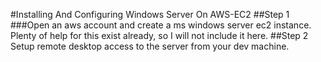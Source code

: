 #Installing And Configuring Windows Server On AWS-EC2
##Step 1
###Open an aws account and create a ms windows server ec2 instance.
Plenty of help for this exist already, so I will not include it here.
##Step 2
Setup remote desktop access to the server from your dev machine.